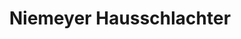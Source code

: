 ---
title: "Niemeyer Hausschlachter"
url: /borgholzhausen/niemeyer-hausschlachter/
shop: Metzgerei
---